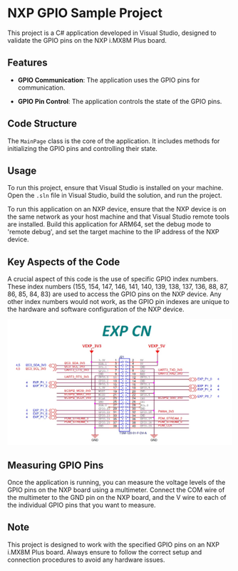 # NXP GPIO Sample Project

This project is a C# application developed in Visual Studio, designed to validate the GPIO pins on the NXP i.MX8M Plus board.

## Features

- **GPIO Communication**: The application uses the GPIO pins for communication.

- **GPIO Pin Control**: The application controls the state of the GPIO pins.

## Code Structure

The `MainPage` class is the core of the application. It includes methods for initializing the GPIO pins and controlling their state.

## Usage

To run this project, ensure that Visual Studio is installed on your machine. Open the `.sln` file in Visual Studio, build the solution, and run the project. 

To run this application on an NXP device, ensure that the NXP device is on the same network as your host machine and that Visual Studio remote tools are installed. Build this application for ARM64, set the debug mode to 'remote debug', and set the target machine to the IP address of the NXP device.

## Key Aspects of the Code

A crucial aspect of this code is the use of specific GPIO index numbers. These index numbers (155, 154, 147, 146, 141, 140, 139, 138, 137, 136, 88, 87, 86, 85, 84, 83) are used to access the GPIO pins on the NXP device. Any other index numbers would not work, as the GPIO pin indexes are unique to the hardware and software configuration of the NXP device.

![NXPGPIOLayout](./NXPGPIO.jpg)

## Measuring GPIO Pins

Once the application is running, you can measure the voltage levels of the GPIO pins on the NXP board using a multimeter. Connect the COM wire of the multimeter to the GND pin on the NXP board, and the V wire to each of the individual GPIO pins that you want to measure.

## Note

This project is designed to work with the specified GPIO pins on an NXP i.MX8M Plus board. Always ensure to follow the correct setup and connection procedures to avoid any hardware issues.